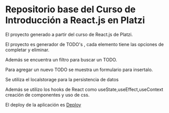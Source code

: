 # Repositorio base del Curso de Introducción a React.js en Platzi

El proyecto generado a partir del curso de React.js de Platzi.


El proyecto es generador de TODO's , cada elemento tiene las opciones de completar y eliminar.

Además se encuentra un filtro para buscar un TODO.

Para agregar un nuevo TODO  se muestra  un formulario para insertalo.

Se utiliza el localstorage para la persistencia de datos

Además se utilizo los hooks de React como useState,useEffect,useContext creación de componentes y uso de css.


El deploy de la aplicación es <a href="https://desanlesr95.github.io/TodoMachineReactApp/">Deploy</a>